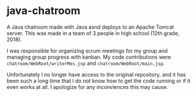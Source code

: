 # java-chatroom

A Java chatroom made with Java asnd deploys to an Apache Tomcat server. This was made in a team of 3 people in high school (12th grade, 2018).

I was responsible for organizing scrum meetings for my group and managing group progress with kanban. My code contributions were `chatroom/WebRoot/writerMes.jsp` and `chatroom/WebRoot/main.jsp`.

Unfortunately I no longer have access to the original repository, and it has been such a long time that I do not know how to get the code running or if it even works at all. I apologize for any inconviences this may cause.
